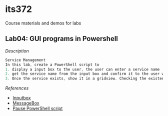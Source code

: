 # its372
Course materials and demos for labs


## Lab04: GUI programs in Powershell

_Description_
```c
Service Management
In this lab, create a PowerShell script to 
1. display a input box to the user, the user can enter a service name
2. get the service name from the input box and confirm it to the user with MessageBox
3. Once the service exists, show it in a gridview. Checking the existence of the service is NOT required.
```






_References_
* [Inputbox](https://docs.microsoft.com/en-us/powershell/scripting/samples/creating-a-custom-input-box?view=powershell-6)
* [MessageBox](https://michlstechblog.info/blog/powershell-show-a-messagebox/)
* [Pause PowerShell script](https://stackoverflow.com/questions/3963100/how-do-you-do-a-pause-with-powershell-2-0)

